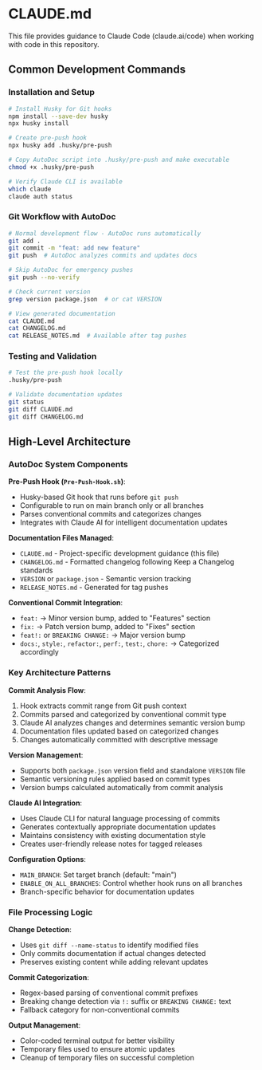 # CLAUDE.md

This file provides guidance to Claude Code (claude.ai/code) when working with code in this repository.

## Common Development Commands

### Installation and Setup
```bash
# Install Husky for Git hooks
npm install --save-dev husky
npx husky install

# Create pre-push hook
npx husky add .husky/pre-push

# Copy AutoDoc script into .husky/pre-push and make executable
chmod +x .husky/pre-push

# Verify Claude CLI is available
which claude
claude auth status
```

### Git Workflow with AutoDoc
```bash
# Normal development flow - AutoDoc runs automatically
git add .
git commit -m "feat: add new feature"
git push  # AutoDoc analyzes commits and updates docs

# Skip AutoDoc for emergency pushes
git push --no-verify

# Check current version
grep version package.json  # or cat VERSION

# View generated documentation
cat CLAUDE.md
cat CHANGELOG.md
cat RELEASE_NOTES.md  # Available after tag pushes
```

### Testing and Validation
```bash
# Test the pre-push hook locally
.husky/pre-push

# Validate documentation updates
git status
git diff CLAUDE.md
git diff CHANGELOG.md
```

## High-Level Architecture

### AutoDoc System Components

**Pre-Push Hook (`Pre-Push-Hook.sh`)**:
- Husky-based Git hook that runs before `git push`
- Configurable to run on main branch only or all branches
- Parses conventional commits and categorizes changes
- Integrates with Claude AI for intelligent documentation updates

**Documentation Files Managed**:
- `CLAUDE.md` - Project-specific development guidance (this file)
- `CHANGELOG.md` - Formatted changelog following Keep a Changelog standards
- `VERSION` or `package.json` - Semantic version tracking
- `RELEASE_NOTES.md` - Generated for tag pushes

**Conventional Commit Integration**:
- `feat:` → Minor version bump, added to "Features" section
- `fix:` → Patch version bump, added to "Fixes" section  
- `feat!:` or `BREAKING CHANGE:` → Major version bump
- `docs:`, `style:`, `refactor:`, `perf:`, `test:`, `chore:` → Categorized accordingly

### Key Architecture Patterns

**Commit Analysis Flow**:
1. Hook extracts commit range from Git push context
2. Commits parsed and categorized by conventional commit type
3. Claude AI analyzes changes and determines semantic version bump
4. Documentation files updated based on categorized changes
5. Changes automatically committed with descriptive message

**Version Management**:
- Supports both `package.json` version field and standalone `VERSION` file
- Semantic versioning rules applied based on commit types
- Version bumps calculated automatically from commit analysis

**Claude AI Integration**:
- Uses Claude CLI for natural language processing of commits
- Generates contextually appropriate documentation updates
- Maintains consistency with existing documentation style
- Creates user-friendly release notes for tagged releases

**Configuration Options**:
- `MAIN_BRANCH`: Set target branch (default: "main")
- `ENABLE_ON_ALL_BRANCHES`: Control whether hook runs on all branches
- Branch-specific behavior for documentation updates

### File Processing Logic

**Change Detection**:
- Uses `git diff --name-status` to identify modified files
- Only commits documentation if actual changes detected
- Preserves existing content while adding relevant updates

**Commit Categorization**:
- Regex-based parsing of conventional commit prefixes
- Breaking change detection via `!:` suffix or `BREAKING CHANGE:` text
- Fallback category for non-conventional commits

**Output Management**:
- Color-coded terminal output for better visibility
- Temporary files used to ensure atomic updates
- Cleanup of temporary files on successful completion